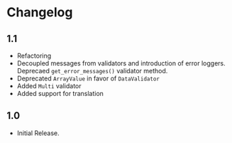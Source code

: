 # Changelog

## 1.1
* Refactoring
* Decoupled messages from validators and introduction of error loggers. Deprecaed `get_error_messages()` validator method.
* Deprecated `ArrayValue` in favor of `DataValidator`
* Added `Multi` validator
* Added support for translation

## 1.0
* Initial Release.